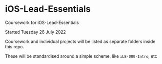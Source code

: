 # iOS-Lead-Essentials
Coursework for iOS-Lead-Essentials

Started Tuesday 26 July 2022

Coursework and individual projects will be listed as separate folders inside this repo.

These will be standardised around a simple scheme, like `iLE-000-Intro`, etc
